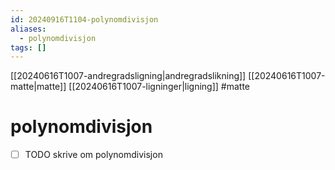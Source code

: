 ```yaml
---
id: 20240916T1104-polynomdivisjon
aliases:
  - polynomdivisjon
tags: []
---
```

[[20240616T1007-andregradsligning|andregradslikning]] [[20240616T1007-matte|matte]] [[20240616T1007-ligninger|ligning]] #matte 
# polynomdivisjon

- [ ] TODO skrive om polynomdivisjon
